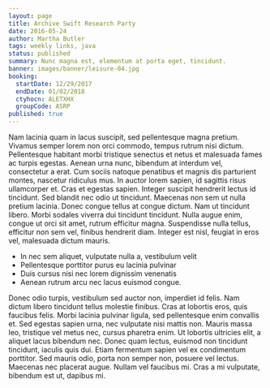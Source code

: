 ```yaml
---
layout: page
title: Archive Swift Research Party
date: 2016-05-24
author: Martha Butler
tags: weekly links, java
status: published
summary: Nunc magna est, elementum at porta eget, tincidunt.
banner: images/banner/leisure-04.jpg
booking:
  startDate: 12/29/2017
  endDate: 01/02/2018
  ctyhocn: ALETXHX
  groupCode: ASRP
published: true
---
```

Nam lacinia quam in lacus suscipit, sed pellentesque magna pretium. Vivamus semper lorem non orci commodo, tempus rutrum nisi dictum. Pellentesque habitant morbi tristique senectus et netus et malesuada fames ac turpis egestas. Aenean urna nunc, bibendum at interdum vel, consectetur a erat. Cum sociis natoque penatibus et magnis dis parturient montes, nascetur ridiculus mus. In auctor lorem sapien, id sagittis risus ullamcorper et. Cras et egestas sapien. Integer suscipit hendrerit lectus id tincidunt.
Sed blandit nec odio ut tincidunt. Maecenas non sem ut nulla pretium lacinia. Donec congue tellus at congue dictum. Nam ut tincidunt libero. Morbi sodales viverra dui tincidunt tincidunt. Nulla augue enim, congue ut orci sit amet, rutrum efficitur magna. Suspendisse nulla tellus, efficitur non sem vel, finibus hendrerit diam. Integer est nisl, feugiat in eros vel, malesuada dictum mauris.

* In nec sem aliquet, vulputate nulla a, vestibulum velit
* Pellentesque porttitor purus eu lacinia pulvinar
* Duis cursus nisi nec lorem dignissim venenatis
* Aenean rutrum arcu nec lacus euismod congue.

Donec odio turpis, vestibulum sed auctor non, imperdiet id felis. Nam dictum libero tincidunt tellus molestie finibus. Cras at lobortis eros, quis faucibus felis. Morbi lacinia pulvinar ligula, sed pellentesque enim convallis et. Sed egestas sapien urna, nec vulputate nisi mattis non. Mauris massa leo, tristique vel metus nec, cursus pharetra enim. Ut lobortis ultricies elit, a aliquet lacus bibendum nec. Donec quam lectus, euismod non tincidunt tincidunt, iaculis quis dui. Etiam fermentum sapien vel ex condimentum porttitor. Sed mauris odio, porta non semper non, posuere vel lectus. Maecenas nec placerat augue. Nullam vel faucibus mi. Cras a mi vulputate, bibendum est ut, dapibus mi.
